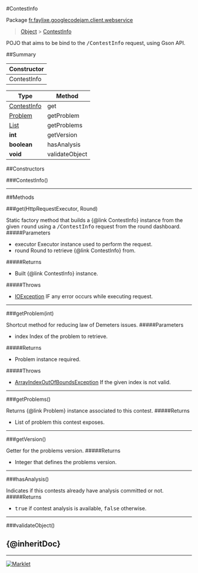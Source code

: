 #ContestInfo

Package [fr.faylixe.googlecodejam.client.webservice](README.md)<br>
> [Object](../../../../java/lang/Object.md) > [ContestInfo](ContestInfo.md)

<p>POJO that aims to be bind to the <tt>/ContestInfo</tt>
 request, using Gson API.</p>

##Summary

| Constructor |
|  ---  |
ContestInfo | ()

Type | Method
 --- | --- 
[ContestInfo](ContestInfo.md) | get
[Problem](Problem.md) | getProblem
[List](../../../../java/util/List.md) | getProblems
**int** | getVersion
**boolean** | hasAnalysis
**void** | validateObject


##Constructors

###ContestInfo()



---

##Methods

###get(HttpRequestExecutor, Round)


Static factory method that builds a {@link ContestInfo} instance
 from the given <tt>round</tt> using a <tt>/ContestInfo</tt>
 request from the round dashboard.
#####Parameters


* executor Executor instance used to perform the request.
* round Round to retrieve {@link ContestInfo} from.

#####Returns


* Built {@link ContestInfo} instance.

#####Throws

* [IOException](../../../../java/io/IOException.md) IF any error occurs while executing request.

---
###getProblem(int)


Shortcut method for reducing law of Demeters issues.
#####Parameters


* index Index of the problem to retrieve.

#####Returns


* Problem instance required.

#####Throws

* [ArrayIndexOutOfBoundsException](../../../../java/lang/ArrayIndexOutOfBoundsException.md) If the given index is not valid.

---
###getProblems()


Returns {@link Problem} instance associated
 to this contest.
#####Returns


* List of problem this contest exposes.

---
###getVersion()


Getter for the problems version.
#####Returns


* Integer that defines the problems version.

---
###hasAnalysis()


Indicates if this contests already have
 analysis committed or not.
#####Returns


* <tt>true</tt> if contest analysis is available, <tt>false</tt> otherwise.

---
###validateObject()


{@inheritDoc}
---
---
[![Marklet](https://img.shields.io/badge/Generated%20by-Marklet-green.svg)](https://github.com/Faylixe/marklet)